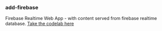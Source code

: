 ### add-firebase

Firebase Realtime Web App - with content served from firebase realtime database. [Take the codelab here](https://pwafire.org/developer/codelabs/firebase-realtime-database-for-web/)
